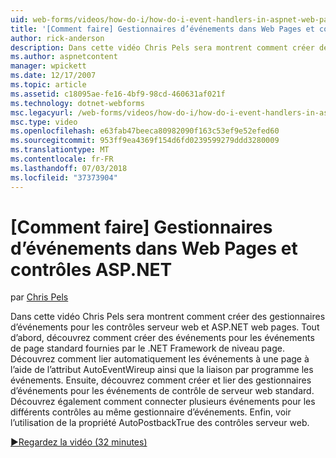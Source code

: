 ```yaml
---
uid: web-forms/videos/how-do-i/how-do-i-event-handlers-in-aspnet-web-pages-and-controls
title: '[Comment faire] Gestionnaires d’événements dans Web Pages et contrôles ASP.NET | Microsoft Docs'
author: rick-anderson
description: Dans cette vidéo Chris Pels sera montrent comment créer des gestionnaires d’événements pour les contrôles serveur web et ASP.NET web pages. Tout d’abord, découvrez comment créer la page événements de niveau f...
ms.author: aspnetcontent
manager: wpickett
ms.date: 12/17/2007
ms.topic: article
ms.assetid: c18095ae-fe16-4bf9-98cd-460631af021f
ms.technology: dotnet-webforms
msc.legacyurl: /web-forms/videos/how-do-i/how-do-i-event-handlers-in-aspnet-web-pages-and-controls
msc.type: video
ms.openlocfilehash: e63fab47beeca80982090f163c53ef9e52efed60
ms.sourcegitcommit: 953ff9ea4369f154d6fd0239599279ddd3280009
ms.translationtype: MT
ms.contentlocale: fr-FR
ms.lasthandoff: 07/03/2018
ms.locfileid: "37373904"
---
```

<a name="how-do-i-event-handlers-in-aspnet-web-pages-and-controls"></a>[Comment faire] Gestionnaires d’événements dans Web Pages et contrôles ASP.NET
====================
par [Chris Pels](https://twitter.com/chrispels)

Dans cette vidéo Chris Pels sera montrent comment créer des gestionnaires d’événements pour les contrôles serveur web et ASP.NET web pages. Tout d’abord, découvrez comment créer des événements pour les événements de page standard fournies par le .NET Framework de niveau page. Découvrez comment lier automatiquement les événements à une page à l’aide de l’attribut AutoEventWireup ainsi que la liaison par programme les événements. Ensuite, découvrez comment créer et lier des gestionnaires d’événements pour les événements de contrôle de serveur web standard. Découvrez également comment connecter plusieurs événements pour les différents contrôles au même gestionnaire d’événements. Enfin, voir l’utilisation de la propriété AutoPostbackTrue des contrôles serveur web.

[&#9654;Regardez la vidéo (32 minutes)](https://channel9.msdn.com/Blogs/ASP-NET-Site-Videos/how-do-i-event-handlers-in-aspnet-web-pages-and-controls)
